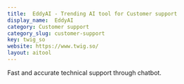 ```yaml
---
title:  EddyAI - Trending AI tool for Customer support
display_name:  EddyAI
category: Customer support
category_slug: customer-support
key: twig_so
website: https://www.twig.so/
layout: aitool
---
```


Fast and accurate technical support through chatbot.
